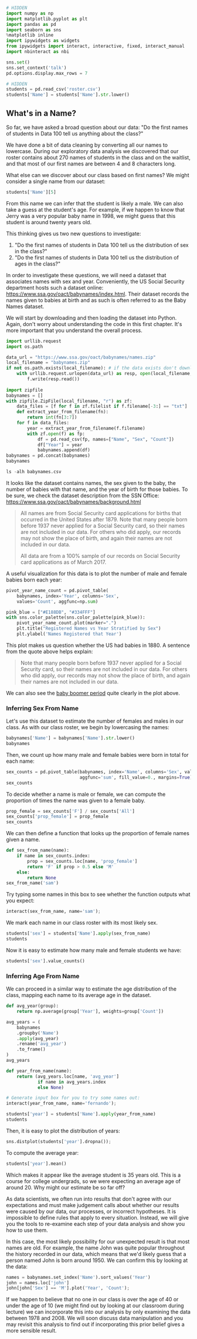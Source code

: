 

```python
# HIDDEN
import numpy as np
import matplotlib.pyplot as plt
import pandas as pd
import seaborn as sns
%matplotlib inline
import ipywidgets as widgets
from ipywidgets import interact, interactive, fixed, interact_manual
import nbinteract as nbi

sns.set()
sns.set_context('talk')
pd.options.display.max_rows = 7
```


```python
# HIDDEN
students = pd.read_csv('roster.csv')
students['Name'] = students['Name'].str.lower()
```

## What's in a Name?

So far, we have asked a broad question about our data: "Do the first names of students in Data 100 tell us anything about the class?"

We have done a bit of data cleaning by converting all our names to lowercase. During our exploratory data analysis we discovered that our roster contains about 270 names of students in the class and on the waitlist, and that most of our first names are between 4 and 8 characters long.

What else can we discover about our class based on first names? We might consider a single name from our dataset:


```python
students['Name'][5]
```

From this name we can infer that the student is likely a male. We can also take a guess at the student's age. For example, if we happen to know that Jerry was a very popular baby name in 1998, we might guess that this student is around twenty years old.

This thinking gives us two new questions to investigate:

1. "Do the first names of students in Data 100 tell us the distribution of sex in the class?"
1. "Do the first names of students in Data 100 tell us the distribution of ages in the class?"

In order to investigate these questions, we will need a dataset that associates names with sex and year. Conveniently, the US Social Security department hosts such a dataset online: https://www.ssa.gov/oact/babynames/index.html. Their dataset records the names given to babies at birth and as such is often referred to as the Baby Names dataset.

We will start by downloading and then loading the dataset into Python. Again, don't worry about understanding the code in this first chapter. It's more important that you understand the overall process.

[zipfile]: https://en.wikipedia.org/wiki/Zip_(file_format)


```python
import urllib.request
import os.path

data_url = "https://www.ssa.gov/oact/babynames/names.zip"
local_filename = "babynames.zip"
if not os.path.exists(local_filename): # if the data exists don't download again
    with urllib.request.urlopen(data_url) as resp, open(local_filename, 'wb') as f:
        f.write(resp.read())
        
import zipfile
babynames = [] 
with zipfile.ZipFile(local_filename, "r") as zf:
    data_files = [f for f in zf.filelist if f.filename[-3:] == "txt"]
    def extract_year_from_filename(fn):
        return int(fn[3:7])
    for f in data_files:
        year = extract_year_from_filename(f.filename)
        with zf.open(f) as fp:
            df = pd.read_csv(fp, names=["Name", "Sex", "Count"])
            df["Year"] = year
            babynames.append(df)
babynames = pd.concat(babynames)
babynames
```


```python
ls -alh babynames.csv
```

It looks like the dataset contains names, the sex given to the baby, the number of babies with that name, and the year of birth for those babies. To be sure, we check the dataset description from the SSN Office: https://www.ssa.gov/oact/babynames/background.html

> All names are from Social Security card applications for births that occurred in the United States after 1879. Note  that many people born before 1937 never applied for a Social Security card, so their names are not included in our data. For others who did apply, our records may not show the place of birth, and again their names are not included in our data.
> 
> All data are from a 100% sample of our records on Social Security card applications as of March 2017.

A useful visualization for this data is to plot the number of male and female babies born each year:


```python
pivot_year_name_count = pd.pivot_table(
    babynames, index='Year', columns='Sex',
    values='Count', aggfunc=np.sum)

pink_blue = ["#E188DB", "#334FFF"]
with sns.color_palette(sns.color_palette(pink_blue)):
    pivot_year_name_count.plot(marker=".")
    plt.title("Registered Names vs Year Stratified by Sex")
    plt.ylabel('Names Registered that Year')
```

This plot makes us question whether the US had babies in 1880. A sentence from the quote above helps explain:

> Note that many people born before 1937 never applied for a Social Security card, so their names are not included in our data. For others who did apply, our records may not show the place of birth, and again their names are not included in our data.

We can also see the [baby boomer period](https://www.wikiwand.com/en/Baby_boomers) quite clearly in the plot above.

### Inferring Sex From Name

Let's use this dataset to estimate the number of females and males in our class. As with our class roster, we begin by lowercasing the names:


```python
babynames['Name'] = babynames['Name'].str.lower()
babynames
```

Then, we count up how many male and female babies were born in total for each name:


```python
sex_counts = pd.pivot_table(babynames, index='Name', columns='Sex', values='Count',
                            aggfunc='sum', fill_value=0., margins=True)
sex_counts
```

To decide whether a name is male or female, we can compute the proportion of times the name was given to a female baby.


```python
prop_female = sex_counts['F'] / sex_counts['All']
sex_counts['prop_female'] = prop_female
sex_counts
```

We can then define a function that looks up the proportion of female names given a name.


```python
def sex_from_name(name):
    if name in sex_counts.index:
        prop = sex_counts.loc[name, 'prop_female']
        return 'F' if prop > 0.5 else 'M'
    else:
        return None
sex_from_name('sam')
```

Try typing some names in this box to see whether the function outputs what you expect:


```python
interact(sex_from_name, name='sam');
```

We mark each name in our class roster with its most likely sex.


```python
students['sex'] = students['Name'].apply(sex_from_name)
students
```

Now it is easy to estimate how many male and female students we have:


```python
students['sex'].value_counts()
```

### Inferring Age From Name

We can proceed in a similar way to estimate the age distribution of the class, mapping each name to its average age in the dataset.


```python
def avg_year(group):
    return np.average(group['Year'], weights=group['Count'])

avg_years = (
    babynames
    .groupby('Name')
    .apply(avg_year)
    .rename('avg_year')
    .to_frame()
)
avg_years
```


```python
def year_from_name(name):
    return (avg_years.loc[name, 'avg_year']
            if name in avg_years.index
            else None)

# Generate input box for you to try some names out:
interact(year_from_name, name='fernando');
```


```python
students['year'] = students['Name'].apply(year_from_name)
students
```

Then, it is easy to plot the distribution of years:


```python
sns.distplot(students['year'].dropna());
```

To compute the average year:


```python
students['year'].mean()
```

Which makes it appear like the average student is 35 years old. This is a course for college undergrads, so we were expecting an average age of around 20. Why might our estimate be so far off?

As data scientists, we often run into results that don't agree with our expectations and must make judgement calls about whether our results were caused by our data, our processes, or incorrect hypotheses. It is impossible to define rules that apply to every situation. Instead, we will give you the tools to re-examine each step of your data analysis and show you how to use them.

In this case, the most likely possibility for our unexpected result is that most names are old. For example, the name John was quite popular throughout the history recorded in our data, which means that we'd likely guess that a person named John is born around 1950. We can confirm this by looking at the data:


```python
names = babynames.set_index('Name').sort_values('Year')
john = names.loc['john']
john[john['Sex'] == 'M'].plot('Year', 'Count');
```

If we happen to believe that no one in our class is over the age of 40 or under the age of 10 (we might find out by looking at our classroom during lecture) we can incorporate this into our analysis by only examining the data between 1978 and 2008. We will soon discuss data manipulation and you may revisit this analysis to find out if incorporating this prior belief gives a more sensible result.
